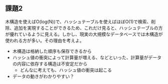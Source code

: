 ## 課題2
木構造を使えばO(log(N))で、ハッシュテーブルを使えばほぼO(1)で検索、削除、追加を実現することができるため、これだけ見ると、ハッシュテーブルの方が優れているように見える。しかし、現実の大規模なデータベースでは木構造が使われる方が多い。その理由を考えよ。

- 木構造は格納した順序も保存できるから
- ハッシュ値の衝突によって計算量が増える、などといった、計算量がデータの内容に依存する構造は不安定だから
    - どんなに考えても、ハッシュ値の衝突は起こる
- データの動きがわかりやすい？

